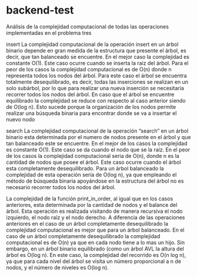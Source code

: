 # backend-test

Análisis de la complejidad computacional de todas las operaciones implementadas en el problema tres

insert
La complejidad computacional de la operación insert en un árbol binario depende en gran medida de la estructura que presente el árbol, es decir, que tan balanceado se encuentre. En el mejor caso la complejidad es constante O(1). Este caso ocurre cuando se inserta la raíz del árbol. Para el peor de los casos la complejidad computacional es de O(n) donde n representa todos los nodos del árbol. Para este caso el árbol se encuentra totalmente desequilibrado, es decir, todas las inserciones se realizan en un solo subárbol, por lo que para realizar una nueva inserción se necesitaría recorrer todos los nodos del árbol. En caso que el árbol se encuentre equilibrado la complejidad se reduce con respecto al caso anterior siendo de O(log n). Esto sucede porque la organización de los nodos permite realizar una búsqueda binaria para encontrar donde se va a insertar el nuevo nodo

search
La complejidad computacional de la operación “search” en un árbol binario esta determinada por el numero de nodos presente en el árbol y que tan balanceado este se encuentre. En el mejor de los casos la complejidad es constante O(1). Este caso se da cuando el nodo que se la raíz. En el peor de los casos la complejidad computacional seria de O(n), donde n es la cantidad de nodos que posee el árbol. Este caso ocurre cuando el árbol esta completamente desequilibrado. Para un árbol balanceado la complejidad de esta operación sería de O(log n), ya que empleando el método de búsqueda binaria apoyándose en la estructura del árbol no es necesario recorrer todos los nodos del árbol. 

La complejidad de la función print_in_order, al igual que en los casos anteriores, esta determinada por la cantidad de nodos y el balance del árbol. Esta operación es realizada visitando de manera recursiva el nodo izquierdo, el nodo raíz y el nodo derecho. A diferencia de las operaciones anteriores en el caso de un árbol completamente desequilibrado la complejidad computacional es mejor que para un árbol balanceado. En el caso de un árbol completamente desequilibrado la complejidad computacional es de O(n) ya que en cada nodo tiene a lo mas un hijo. Sin embargo, en un árbol binario equilibrado (como un árbol AVL la altura del árbol es O(log n). En este caso, la complejidad del recorrido es O(n log n), ya que para cada nivel del árbol se visita un número proporcional a n de nodos, y el número de niveles es O(log n).
